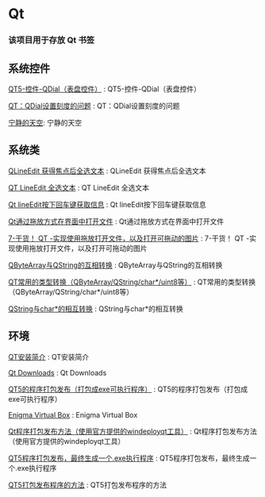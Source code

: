 # Qt
### 该项目用于存放 Qt 书签

## 系统控件

[QT5-控件-QDial（表盘控件）](https://www.cnblogs.com/shiyumiao/p/5207496.html) : QT5-控件-QDial（表盘控件） 

[QT：QDial设置刻度的问题](https://blog.csdn.net/clhjswe/article/details/81448723) : QT：QDial设置刻度的问题 

[宁静的天空](https://www.cnblogs.com/ribavnu/p/4820279.html): 宁静的天空 




## 系统类

[QLineEdit 获得焦点后全选文本](https://blog.csdn.net/shaoyiju/article/details/97941735) : QLineEdit 获得焦点后全选文本 

[QT LineEdit 全选文本](https://blog.csdn.net/qq_33652784/article/details/104967320) : QT LineEdit 全选文本 

[Qt lineEdit按下回车键获取信息](https://blog.csdn.net/bluekrystal/article/details/73863748) : Qt lineEdit按下回车键获取信息 

[Qt通过拖放方式在界面中打开文件](https://blog.csdn.net/qq_39987383/article/details/90706010) : Qt通过拖放方式在界面中打开文件 

[7-干货！ QT -实现使用拖放打开文件，以及打开可拖动的图片](https://blog.csdn.net/a3631568/article/details/53819972) : 7-干货！ QT -实现使用拖放打开文件，以及打开可拖动的图片 

[QByteArray与QString的互相转换](https://www.cnblogs.com/xpylovely/p/11246331.html) : QByteArray与QString的互相转换 

[QT常用的类型转换（QByteArray/QString/char*/uint8等）](https://blog.csdn.net/qq_31073871/article/details/79881354) : QT常用的类型转换（QByteArray/QString/char*/uint8等） 

[QString与char*的相互转换](https://blog.csdn.net/qq_33485434/article/details/78790285) : QString与char*的相互转换 



## 环境

[QT安装简介](https://blog.csdn.net/xiongtiancheng/article/details/80036605) : QT安装简介 

[Qt Downloads](http://download.qt.io/) : Qt Downloads 

[QT5的程序打包发布（打包成exe可执行程序）](https://blog.csdn.net/kangshuaibing/article/details/84951619) : QT5的程序打包发布（打包成exe可执行程序） 

[Enigma Virtual Box](https://www.enigmaprotector.com/en/downloads.html) : Enigma Virtual Box 

[Qt程序打包发布方法（使用官方提供的windeployqt工具）](https://blog.csdn.net/tjcwt2011/article/details/80157432) : Qt程序打包发布方法（使用官方提供的windeployqt工具） 

[QT5程序打包发布，最终生成一个.exe执行程序](http://blog.sina.com.cn/s/blog_96c6e6ef0102zx8y.html) : QT5程序打包发布，最终生成一个.exe执行程序 

[QT5打包发布程序的方法](https://blog.csdn.net/dongqing27/article/details/51668622) : QT5打包发布程序的方法 



